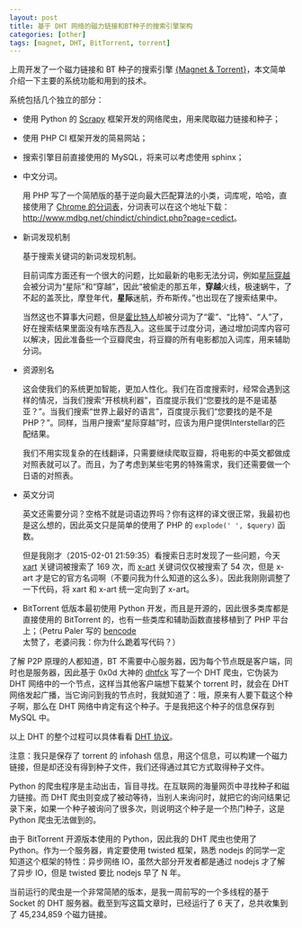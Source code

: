 ```yaml
---
layout: post
title: 基于 DHT 网络的磁力链接和BT种子的搜索引擎架构
categories: [other]
tags: [magnet, DHT, BitTorrent, torrent]
---
```


上周开发了一个磁力链接和 BT 种子的搜索引擎 [{Magnet & Torrent}](http://magnet-torrent.com)，本文简单介绍一下主要的系统功能和用到的技术。

系统包括几个独立的部分：

- 使用 Python 的 [Scrapy](http://scrapy.org/) 框架开发的网络爬虫，用来爬取磁力链接和种子；

- 使用 PHP CI 框架开发的简易网站；

- 搜索引擎目前直接使用的 MySQL，将来可以考虑使用 sphinx；

- 中文分词。

  用 PHP 写了一个简陋版的基于逆向最大匹配算法的小类，词库呢，哈哈，直接使用了 [Chrome 的分词表](http://src.chromium.org/viewvc/chrome/trunk/deps/third_party/icu38/source/data/brkitr/cc_cedict.txt)，分词表可以在这个地址下载：<http://www.mdbg.net/chindict/chindict.php?page=cedict>。

- 新词发现机制

  基于搜索关键词的新词发现机制。
  
  目前词库方面还有一个很大的问题，比如最新的电影无法分词，例如[星际穿越](http://magnet-torrent.com/search/%E6%98%9F%E9%99%85%E7%A9%BF%E8%B6%8A) 会被分词为“星际”和“穿越”，因此“被偷走的那五年，**穿越**火线，极速蜗牛，了不起的盖茨比，摩登年代，**星际**迷航，乔布斯传。”也出现在了搜索结果中。
  
  当然这也不算事大问题，但是[霍比特人](http://magnet-torrent.com/search/%E9%9C%8D%E6%AF%94%E7%89%B9%E4%BA%BA)却被分词为了“霍”、“比特”、“人”了，好在搜索结果里面没有啥东西乱入。这些属于过度分词，通过增加词库内容可以解决，因此准备些一个豆瓣爬虫，将豆瓣的所有电影都加入词库，用来辅助分词。

- 资源别名

  这会使我们的系统更加智能，更加人性化。我们在百度搜索时，经常会遇到这样的情况，当我们搜索“开核桃利器”，百度提示我们“您要找的是不是诺基亚？”。当我们搜索“世界上最好的语言”，百度提示我们“您要找的是不是PHP？”。同样，当用户搜索“星际穿越”时，应该为用户提供Interstellar的匹配结果。
  
  我们不用实现复杂的在线翻译，只需要继续爬取豆瓣，将电影的中英文都做成对照表就可以了。而且，为了考虑到某些宅男的特殊需求，我们还需要做一个日语的对照表。

- 英文分词

  英文还需要分词？空格不就是词语边界吗？你有这样的译文很正常，我最初也是这么想的，因此英文只是简单的使用了 PHP 的 `explode(' ', $query)` 函数。
  
  但是我刚才（2015-02-01 21:59:35）看搜索日志时发现了一些问题，今天 [xart](http://magnet-torrent.com/search/xart) 关键词被搜索了 169 次，而 [x-art](http://magnet-torrent.com/search/x-art) 关键词仅仅被搜索了 54 次，但是 x-art 才是它的官方名词啊（不要问我为什么知道的这么多）。因此我刚刚调整了一下代码，将 xart 和 x-art 统一定向到了 x-art。

- BitTorrent 低版本最初使用 Python 开发，而且是开源的，因此很多类库都是直接使用的 BitTorrent 的，也有一些类库和辅助函数直接移植到了 PHP 平台上；（Petru Paler 写的 [bencode](https://github.com/bittorrent/bencode) 太赞了，老婆问我：你为什么跪着写代码？）

了解 P2P 原理的人都知道，BT 不需要中心服务器，因为每个节点既是客户端，同时也是服务器，因此基于 0x0d 大神的 [dhtfck](https://github.com/0x0d/dhtfck) 写了一个 DHT 爬虫，它伪装为 DHT 网络中的一个节点，这样当其他客户端想下载某个 torrent 时，就会在 DHT 网络发起广播，当它询问到我的节点时，我就知道了：哦，原来有人要下载这个种子啊，那么在 DHT 网络中肯定有这个种子。于是我把这个种子的信息保存到 MySQL 中。

以上 DHT 的整个过程可以具体看看 [DHT 协议](http://justjavac.com/other/2015/02/01/bittorrent-dht-protocol.html)。

注意：我只是保存了 torrent 的 infohash 信息，用这个信息，可以构建一个磁力链接，但是却还没有得到种子文件，我们还得通过其它方式取得种子文件。

Python 的爬虫程序是主动出击，盲目寻找。在互联网的海量网页中寻找种子和磁力链接。而 DHT 爬虫则变成了被动等待，当别人来询问时，就把它的询问结果记录下来，如果一个种子被询问了很多次，则说明这个种子是一个热门种子，这是 Python 爬虫无法做到的。

由于 BitTorrent 开源版本使用的 Python，因此我的 DHT 爬虫也使用了 Python。作为一个服务器，肯定要使用 twisted 框架，熟悉 nodejs 的同学一定知道这个框架的特性：异步网络 IO，虽然大部分开发者都是通过 nodejs 才了解了异步 IO，但是 twisted 要比 nodejs 早了 N 年。

当前运行的爬虫是一个非常简陋的版本，是我一周前写的一个多线程的基于 Socket 的 DHT 服务器。截至到写这篇文章时，已经运行了 6 天了，总共收集到了 45,234,859 个磁力链接。
